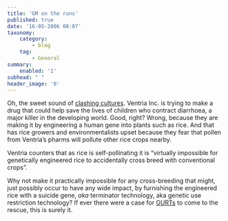 ```yaml
---
title: 'GM on the runs'
published: true
date: '16-05-2006 08:07'
taxonomy:
    category:
        - blog
    tag:
        - General
summary:
    enabled: '1'
subhead: " "
header_image: '0'
---
```


Oh, the sweet sound of [clashing cultures](http://archive.boston.com/business/globe/articles/2006/05/15/genetically_engineered_rice_to_fight_diarrhea_in_poor_nations_stirs_a_furor/?rss_id=Boston+Globe+--+Today%27s+paper+A+to+Z). Ventria Inc. is trying to make a drug that could help save the lives of children who contract diarrhoea, a major killer in the developing world. Good, right? Wrong, because they are making it by engineering a human gene into plants such as rice. And that has rice growers and environmentalists upset because they fear that pollen from Ventria’s pharms will pollute other rice crops nearby.

Ventria counters that as rice is self-pollinating it is “virtually impossible for genetically engineered rice to accidentally cross breed with conventional crops”.

Why not make it practically impossible for any cross-breeding that might, just possibly occur to have any wide impact, by furnishing the engineered rice with a suicide gene, _aka_ terminator technology, aka genetic use restriction technology? If ever there were a case for [GURTs](https://www.jeremycherfas.net/search/query:GURT) to come to the rescue, this is surely it.
